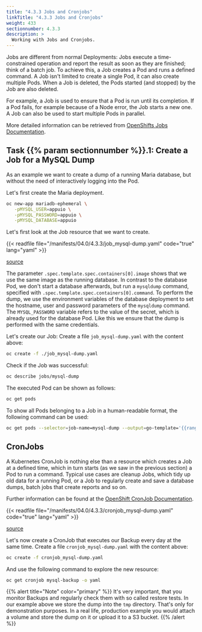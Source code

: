 ```yaml
---
title: "4.3.3 Jobs and Cronjobs"
linkTitle: "4.3.3 Jobs and Cronjobs"
weight: 433
sectionnumber: 4.3.3
description: >
  Working with Jobs and Cronjobs.
---
```


<!--

## TODO

* [ ] Testen und durchspielen, allenfalls auf maria
* [ ] eigenes Projekt nehme
* [ ] Lab / Project Setup analog anderer Labs
* [ ] Ressourcen Files nicht in WS Folder ablegen!

-->

Jobs are different from normal Deployments: Jobs execute a time-constrained operation and report the result as soon as they are finished; think of a batch job. To achieve this, a Job creates a Pod and runs a defined command. A Job isn't limited to create a single Pod, it can also create multiple Pods. When a Job is deleted, the Pods started (and stopped) by the Job are also deleted.

For example, a Job is used to ensure that a Pod is run until its completion. If a Pod fails, for example because of a Node error, the Job starts a new one. A Job can also be used to start multiple Pods in parallel.

More detailed information can be retrieved from [OpenShifts Jobs Documentation](https://docs.openshift.com/container-platform/4.5/nodes/jobs/nodes-nodes-jobs.html).


## Task {{% param sectionnumber %}}.1: Create a Job for a MySQL Dump

As an example we want to create a dump of a running Maria database, but without the need of interactively logging into the Pod.

Let's first create the Maria deployment.

```bash
oc new-app mariadb-ephemeral \
   -pMYSQL_USER=appuio \
   -pMYSQL_PASSWORD=appuio \
   -pMYSQL_DATABASE=appuio
```

Let's first look at the Job resource that we want to create.

{{< readfile file="/manifests/04.0/4.3.3/job_mysql-dump.yaml" code="true" lang="yaml" >}}

[source](https://raw.githubusercontent.com/puzzle/amm-techlab/master/manifests/04.0/4.3.3/job_mysql-dump.yaml)

The parameter `.spec.template.spec.containers[0].image` shows that we use the same image as the running database. In contrast to the database Pod, we don't start a database afterwards, but run a `mysqldump` command, specified with `.spec.template.spec.containers[0].command`. To perform the dump, we use the environment variables of the database deployment to set the hostname, user and password parameters of the `mysqldump` command. The `MYSQL_PASSWORD` variable refers to the value of the secret, which is already used for the database Pod. Like this we ensure that the dump is performed with the same credentials.

Let's create our Job: Create a file `job_mysql-dump.yaml` with the content above:

```bash
oc create -f ./job_mysql-dump.yaml
```

Check if the Job was successful:

```bash
oc describe jobs/mysql-dump
```

The executed Pod can be shown as follows:

```bash
oc get pods
```

To show all Pods belonging to a Job in a human-readable format, the following command can be used:

```bash
oc get pods --selector=job-name=mysql-dump --output=go-template='{{range .items}}{{.metadata.name}}{{end}}'
```


## CronJobs

A Kubernetes CronJob is nothing else than a resource which creates a Job at a defined time, which in turn starts (as we saw in the previous section) a Pod to run a command. Typical use cases are cleanup Jobs, which tidy up old data for a running Pod, or a Job to regularly create and save a database dumps, batch jobs that create reports and so on.

Further information can be found at the [OpenShift CronJob Documentation](https://docs.openshift.com/container-platform/4.5/nodes/jobs/nodes-nodes-jobs.html#nodes-nodes-jobs-creating-cron_nodes-nodes-jobs).

{{< readfile file="/manifests/04.0/4.3.3/cronjob_mysql-dump.yaml" code="true" lang="yaml" >}}

[source](https://raw.githubusercontent.com/puzzle/amm-techlab/master/manifests/04.0/4.3.3/cronjob_mysql-dump.yaml)

Let's now create a CronJob that executes our Backup every day at the same time. Create a file `cronjob_mysql-dump.yaml` with the content above:

```bash
oc create -f cronjob_mysql-dump.yaml
```

And use the following command to explore the new resource:

```bash
oc get cronjob mysql-backup -o yaml
```

{{% alert title="Note" color="primary" %}}
It's very important, that you monitor Backups and regularly check them with so called restore tests. In our example above we store the dump into the `tmp` directory. That's only for demonstration purposes. In a real life, production example you would attach a volume and store the dump on it or upload it to a S3 bucket.
{{% /alert %}}
